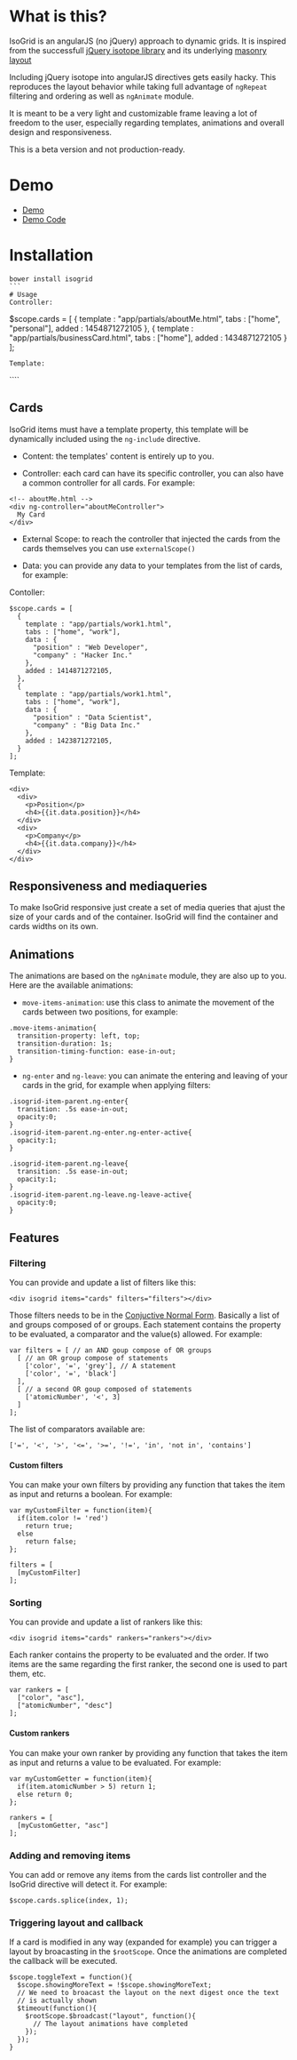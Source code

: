 # What is this?

IsoGrid is an angularJS (no jQuery) approach to dynamic grids. It is inspired from the successfull [jQuery isotope library](http://isotope.metafizzy.co/) and its underlying [masonry layout](http://masonry.desandro.com/)

Including jQuery isotope into angularJS directives gets easily hacky. This reproduces the layout behavior while 
taking full advantage of `ngRepeat` filtering and ordering as well as `ngAnimate` module.

It is meant to be a very light and customizable frame leaving a lot of freedom to the user, especially regarding templates, animations and overall design and responsiveness.

This is a beta version and not production-ready.

# Demo
- [Demo](http://tristanguigue.github.io/IsoGrid)
- [Demo Code](https://github.com/tristanguigue/IsoGrid/tree/gh-pages)

# Installation

````
bower install isogrid
```
# Usage
Controller:
````
$scope.cards = [
  {
    template : "app/partials/aboutMe.html",
    tabs : ["home", "personal"],
    added : 1454871272105
  },
  {
    template : "app/partials/businessCard.html",
    tabs : ["home"],
    added : 1434871272105
  }
];
````
Template:
````  
<div isogrid items="cards"></div>
````

## Cards

IsoGrid items must have a template property, this template will be dynamically included using the `ng-include` directive.

- Content: the templates' content is entirely up to you. 

- Controller: each card can have its specific controller, you can also have a common controller for all cards. For example: 
````
<!-- aboutMe.html -->
<div ng-controller="aboutMeController">
  My Card
</div>
````

- External Scope: to reach the controller that injected the cards from the cards themselves you can use `externalScope()`

- Data: you can provide any data to your templates from the list of cards, for example:

Contoller:
````
$scope.cards = [
  {
    template : "app/partials/work1.html",
    tabs : ["home", "work"],
    data : {
      "position" : "Web Developer",
      "company" : "Hacker Inc."
    },
    added : 1414871272105,
  },
  {
    template : "app/partials/work1.html",
    tabs : ["home", "work"],
    data : {
      "position" : "Data Scientist",
      "company" : "Big Data Inc."
    },
    added : 1423871272105,
  }
];
````
Template:
````
<div>
  <div>
    <p>Position</p>
    <h4>{{it.data.position}}</h4>
  </div>
  <div>
    <p>Company</p>
    <h4>{{it.data.company}}</h4>
  </div>
</div>
````

## Responsiveness and mediaqueries
To make IsoGrid responsive just create a set of media queries that ajust the size of your cards and of the container. IsoGrid will find the container and cards widths on its own.

## Animations
The animations are based on the `ngAnimate` module, they are also up to you. Here are the available animations:

- `move-items-animation`: use this class to animate the movement of the cards between two positions, for example:
````
.move-items-animation{
  transition-property: left, top;
  transition-duration: 1s;
  transition-timing-function: ease-in-out;
}
````
- `ng-enter` and `ng-leave`: you can animate the entering and leaving of your cards in the grid, for example when applying filters: 

````
.isogrid-item-parent.ng-enter{
  transition: .5s ease-in-out;
  opacity:0;
}
.isogrid-item-parent.ng-enter.ng-enter-active{
  opacity:1;
}

.isogrid-item-parent.ng-leave{
  transition: .5s ease-in-out;
  opacity:1;
}
.isogrid-item-parent.ng-leave.ng-leave-active{
  opacity:0;
}
````

## Features

### Filtering
You can provide and update a list of filters like this: 
````
<div isogrid items="cards" filters="filters"></div>
````
Those filters needs to be in the [Conjuctive Normal Form](http://en.wikipedia.org/wiki/Conjunctive_normal_form). Basically a list of and groups composed of or groups. Each statement contains the property to be evaluated, a comparator and the value(s) allowed. For example:
````
var filters = [ // an AND goup compose of OR groups
  [ // an OR group compose of statements
    ['color', '=', 'grey'], // A statement
    ['color', '=', 'black']
  ],
  [ // a second OR goup composed of statements
    ['atomicNumber', '<', 3]
  ]
];
````
The list of comparators available are: 
````
['=', '<', '>', '<=', '>=', '!=', 'in', 'not in', 'contains']
````
#### Custom filters

You can make your own filters by providing any function that takes the item as input and returns a boolean. For example:
````
var myCustomFilter = function(item){
  if(item.color != 'red')
    return true;
  else
    return false;
};

filters = [
  [myCustomFilter]
];
````

### Sorting
You can provide and update a list of rankers like this: 
````
<div isogrid items="cards" rankers="rankers"></div>
````
Each ranker contains the property to be evaluated and the order. If two items are the same regarding the first ranker, the second one is used to part them, etc. 
````
var rankers = [ 
  ["color", "asc"], 
  ["atomicNumber", "desc"]
];
````
#### Custom rankers

You can make your own ranker by providing any function that takes the item as input and returns a value to be evaluated. For example:

````
var myCustomGetter = function(item){
  if(item.atomicNumber > 5) return 1;
  else return 0;
};

rankers = [
  [myCustomGetter, "asc"]
];
````

### Adding and removing items

You can add or remove any items from the cards list controller and the IsoGrid directive will detect it. For example:
````
$scope.cards.splice(index, 1);
````

### Triggering layout and callback
If a card is modified in any way (expanded for example) you can trigger a layout by broacasting in the `$rootScope`. Once the animations are completed the callback will be executed.

````
$scope.toggleText = function(){
  $scope.showingMoreText = !$scope.showingMoreText;
  // We need to broacast the layout on the next digest once the text
  // is actually shown
  $timeout(function(){
    $rootScope.$broadcast("layout", function(){
      // The layout animations have completed
    });
  });
}
````




